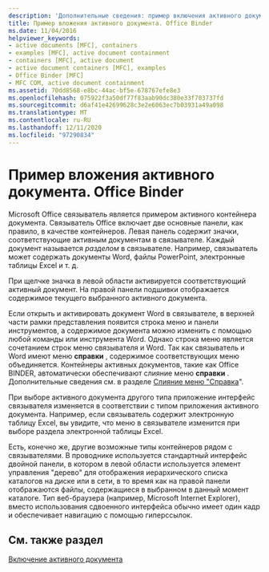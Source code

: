 ```yaml
---
description: 'Дополнительные сведения: пример включения активного документа: Office BINDER'
title: Пример вложения активного документа. Office Binder
ms.date: 11/04/2016
helpviewer_keywords:
- active documents [MFC], containers
- examples [MFC], active document containment
- containers [MFC], active document
- active document containers [MFC], examples
- Office Binder [MFC]
- MFC COM, active document containment
ms.assetid: 70dd8568-e8bc-44ac-bf5e-678767efe8e3
ms.openlocfilehash: 075922f3a50df77f83aab90dc380e33f703737fd
ms.sourcegitcommit: d6af41e42699628c3e2e6063ec7b03931a49a098
ms.translationtype: MT
ms.contentlocale: ru-RU
ms.lasthandoff: 12/11/2020
ms.locfileid: "97290834"
---
```

# <a name="example-of-active-document-containment-office-binder"></a>Пример вложения активного документа. Office Binder

Microsoft Office связыватель является примером активного контейнера документа. Связыватель Office включает две основные панели, как правило, в качестве контейнеров. Левая панель содержит значки, соответствующие активным документам в связывателе. Каждый документ называется *разделом* в связывателе. Например, связыватель может содержать документы Word, файлы PowerPoint, электронные таблицы Excel и т. д.

При щелчке значка в левой области активируется соответствующий активный документ. На правой панели подшивки отображается содержимое текущего выбранного активного документа.

Если открыть и активировать документ Word в связывателе, в верхней части рамки представления появится строка меню и панели инструментов, а содержимое документа можно изменить с помощью любой команды или инструмента Word. Однако строка меню является сочетанием строк меню связывателя и Word. Так как связыватель и Word имеют меню **справки** , содержимое соответствующих меню объединяется. Контейнеры активных документов, такие как Office BINDER, автоматически обеспечивают слияние меню **справки** . Дополнительные сведения см. в разделе [Слияние меню "Справка](help-menu-merging.md)".

При выборе активного документа другого типа приложение интерфейс связывателя изменяется в соответствии с типом приложения активного документа. Например, если связыватель содержит электронную таблицу Excel, вы увидите, что меню в связывателе изменится при выборе раздела электронной таблицы Excel.

Есть, конечно же, другие возможные типы контейнеров рядом с связывателями. В проводнике используется стандартный интерфейс двойной панели, в котором в левой области используется элемент управления "дерево" для отображения иерархического списка каталогов на диске или в сети, в то время как на правой панели отображаются файлы, содержащиеся в выбранном в данный момент каталоге. Тип веб-браузера (например, Microsoft Internet Explorer), вместо использования сдвоенного интерфейса обычно имеет один кадр и обеспечивает навигацию с помощью гиперссылок.

## <a name="see-also"></a>См. также раздел

[Включение активного документа](active-document-containment.md)
